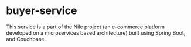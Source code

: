 # buyer-service
This service is a part of the Nile project (an e-commerce platform developed on a microservices based architecture) built using Spring Boot, and Couchbase.
